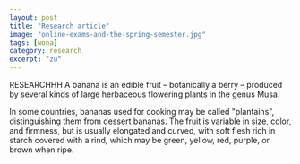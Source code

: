 ```yaml
---
layout: post
title: "Research article"
image: "online-exams-and-the-spring-semester.jpg"
tags: [wona]
category: research
excerpt: "zu"
---
```

RESEARCHHH
A banana is an edible fruit – botanically a berry – produced by several kinds
of large herbaceous flowering plants in the genus Musa.

In some countries, bananas used for cooking may be called "plantains",
distinguishing them from dessert bananas. The fruit is variable in size, color,
and firmness, but is usually elongated and curved, with soft flesh rich in
starch covered with a rind, which may be green, yellow, red, purple, or brown
when ripe.

